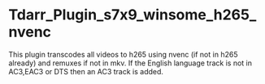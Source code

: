 # Tdarr_Plugin_s7x9_winsome_h265_nvenc
This plugin transcodes all videos to h265 using nvenc (if not in h265 already) and remuxes if not in mkv. If the English language track is not in AC3,EAC3 or DTS then an AC3 track is added.
